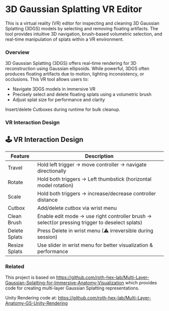 # 3D Gaussian Splatting VR Editor

This is a virtual reality (VR) editor for inspecting and cleaning 3D Gaussian Splatting (3DGS) models by selecting and removing floating artifacts. The tool provides intuitive 3D navigation, brush-based volumetric selection, and real-time manipulation of splats within a VR environment.

### Overview
3D Gaussian Splatting (3DGS) offers real-time rendering for 3D reconstruction using Gaussian ellipsoids. While powerful, 3DGS often produces floating artifacts due to motion, lighting inconsistency, or occlusions. This VR tool allows users to:

- Navigate 3DGS models in immersive VR  
- Precisely select and delete floating splats using a volumetric brush  
- Adjust splat size for performance and clarity 

Insert/delete Cutboxes during runtime for bulk cleanup.



### VR Interaction Design
## 🕹️ VR Interaction Design

| Feature         | Description                                                                 |
|----------------|-----------------------------------------------------------------------------|
| Travel          | Hold left trigger → move controller → navigate directionally               |
| Rotate          |Hold both triggers → Left thumbstick (horizontal model rotation)       |
| Scale           | Hold both triggers → increase/decrease controller distance                 |
| Cutbox          | Add/delete cutbox via wrist menu                                           |
| Clean Brush     | Enable edit mode → use right controller brush → select(or pressing trigger to deselect splats)|
| Delete Splats   | Press Delete in wrist menu (⚠ irreversible during session)                 |
| Resize Splats   | Use slider in wrist menu for better visualization & performance            |



### Related
This project is based on https://github.com/roth-hex-lab/Multi-Layer-Gaussian-Splatting-for-Immersive-Anatomy-Visualization
which provides code for creating multi-layer Gaussian Splatting representations.

Unity Rendering code at: https://github.com/roth-hex-lab/Multi-Layer-Anatomy-GS-Unity-Rendering

